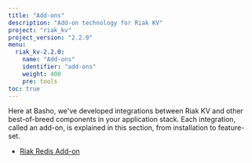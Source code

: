 ```yaml
---
title: "Add-ons"
description: "Add-on technology for Riak KV"
project: "riak_kv"
project_version: "2.2.0"
menu:
  riak_kv-2.2.0:
    name: "Add-ons"
    identifier: "add-ons"
    weight: 400
    pre: tools
toc: true
---
```




Here at Basho, we've developed integrations between Riak KV and other best-of-breed components in your application stack. Each integration, called an add-on, is explained in this section, from installation to feature-set.

* [Riak Redis Add-on](/riak/kv/2.2.0/add-ons/redis/)